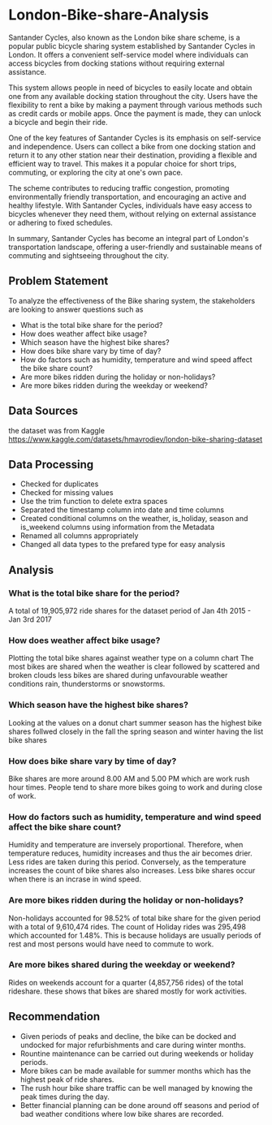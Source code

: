 # London-Bike-share-Analysis

Santander Cycles, also known as the London bike share scheme, is a popular public bicycle sharing system established by Santander Cycles in London. It offers a convenient self-service model where individuals can access bicycles from docking stations without requiring external assistance.

This system allows people in need of bicycles to easily locate and obtain one from any available docking station throughout the city. Users have the flexibility to rent a bike by making a payment through various methods such as credit cards or mobile apps. Once the payment is made, they can unlock a bicycle and begin their ride.

One of the key features of Santander Cycles is its emphasis on self-service and independence. Users can collect a bike from one docking station and return it to any other station near their destination, providing a flexible and efficient way to travel. This makes it a popular choice for short trips, commuting, or exploring the city at one's own pace.

The scheme contributes to reducing traffic congestion, promoting environmentally friendly transportation, and encouraging an active and healthy lifestyle. With Santander Cycles, individuals have easy access to bicycles whenever they need them, without relying on external assistance or adhering to fixed schedules.

In summary, Santander Cycles has become an integral part of London's transportation landscape, offering a user-friendly and sustainable means of commuting and sightseeing throughout the city.


## Problem Statement
To analyze the effectiveness of the Bike sharing system, the stakeholders are looking to answer questions such as
- What is the total bike share for the period?
- How does weather affect bike usage?
- Which season have the highest bike shares?
- How does bike share vary by time of day?
- How do factors such as humidity, temperature and wind speed affect the bike share count?
- Are more bikes ridden during the holiday or non-holidays?
- Are more bikes ridden during the weekday or weekend?


## Data Sources
the dataset was from Kaggle  
https://www.kaggle.com/datasets/hmavrodiev/london-bike-sharing-dataset


## Data Processing
- Checked for duplicates
- Checked for missing values
- Use the trim function to delete extra spaces
- Separated the timestamp column into date and time columns
- Created conditional columns on the weather, is_holiday, season and is_weekend columns using information from the Metadata 
- Renamed all columns appropriately
- Changed all data types to the prefared type for easy analysis


## Analysis
### What is the total bike share for the period?
A total of 19,905,972 ride shares for the dataset period of Jan 4th 2015 - Jan 3rd 2017

### How does weather affect bike usage?
Plotting the total bike shares against weather type on a column chart
The most bikes are shared when the weather is clear  followed by scattered and broken clouds 
less bikes are shared during unfavourable weather conditions rain, thunderstorms or snowstorms.


### Which season have the highest bike shares?
Looking at the values on a donut chart
summer season has the highest bike shares follwed closely in the fall the spring season and winter having the list bike shares


### How does bike share vary by time of day?
Bike shares are more around 8.00 AM and 5.00 PM which are work rush hour times.
People tend to share more bikes going to work and during close of work.


### How do factors such as humidity, temperature and wind speed affect the bike share count?
Humidity and temperature are inversely proportional. Therefore, when temperature reduces, humidity increases and thus the air becomes drier. 
Less rides are taken during this period. Conversely, as the temperature increases the count of bike shares also increases.
Less bike shares occur when there is an incrase in wind speed.


### Are more bikes ridden during the holiday or non-holidays?
Non-holidays accounted for 98.52% of total bike share for the given period with a total of 9,610,474 rides. The count of Holiday rides was 295,498 which accounted for 1.48%. This is because holidays are usually periods of rest and most persons would have need to commute to work.


### Are more bikes shared during the weekday or weekend?
Rides on weekends account  for a quarter (4,857,756 rides) of the total rideshare.
these shows that bikes are shared mostly for work activities.


## Recommendation 
- Given periods of peaks and decline, the bike can be docked and undocked for major refurbishments and care during winter months.
- Rountine maintenance can be carried out during weekends or holiday periods.
- More bikes can be made available for summer months which has the highest peak of ride shares.
- The rush hour bike share traffic can be well managed by knowing the peak times during the day.
- Better financial planning can be done around off seasons and period of bad weather conditions where low bike shares are recorded.








